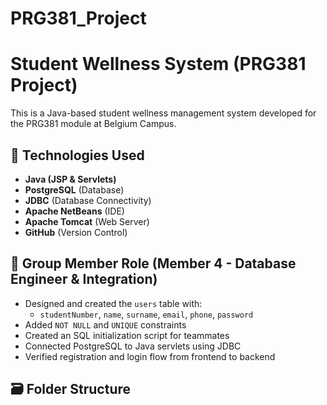 # PRG381_Project

# Student Wellness System (PRG381 Project)

This is a Java-based student wellness management system developed for the PRG381 module at Belgium Campus.

## 🔧 Technologies Used

- **Java (JSP & Servlets)**
- **PostgreSQL** (Database)
- **JDBC** (Database Connectivity)
- **Apache NetBeans** (IDE)
- **Apache Tomcat** (Web Server)
- **GitHub** (Version Control)

## 👤 Group Member Role (Member 4 - Database Engineer & Integration)

- Designed and created the `users` table with:
  - `studentNumber`, `name`, `surname`, `email`, `phone`, `password`
- Added `NOT NULL` and `UNIQUE` constraints
- Created an SQL initialization script for teammates
- Connected PostgreSQL to Java servlets using JDBC
- Verified registration and login flow from frontend to backend

## 🗃️ Folder Structure

